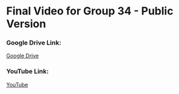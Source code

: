 # Final Video for Group 34 - Public Version

### Google Drive Link:

[Google Drive](https://drive.google.com/drive/folders/1Kp1-3zL_4pJLCFcWGAgHVqrG5Q8b7rqV?usp=sharing)

### YouTube Link:

[YouTube](https://youtu.be/MJFwX1hBI-Q)



